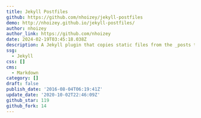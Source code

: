 ```yaml
---
title: Jekyll Postfiles
github: https://github.com/nhoizey/jekyll-postfiles
demo: http://nhoizey.github.io/jekyll-postfiles/
author: nhoizey
author_link: https://github.com/nhoizey
date: 2024-02-19T03:45:18.038Z
description: A Jekyll plugin that copies static files from the _posts to the _site folder
ssg:
  - Jekyll
css: []
cms:
  - Markdown
category: []
draft: false
publish_date: '2016-08-04T06:19:41Z'
update_date: '2020-10-02T22:46:09Z'
github_star: 119
github_fork: 14
---
```


